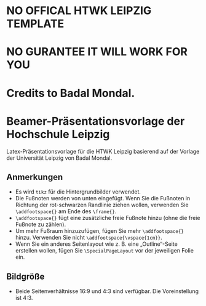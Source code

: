 # NO OFFICAL HTWK LEIPZIG TEMPLATE
# NO GURANTEE IT WILL WORK FOR YOU
# Credits to Badal Mondal.

# Beamer-Präsentationsvorlage der Hochschule Leipzig
Latex-Präsentationsvorlage für die HTWK Leipzig basierend auf der Vorlage der Universität Leipzig von Badal Mondal.

## Anmerkungen
* Es wird `tikz` für die Hintergrundbilder verwendet.
* Die Fußnoten werden von unten eingefügt. Wenn Sie die Fußnoten in Richtung der rot-schwarzen Randlinie ziehen wollen, verwenden Sie `\addfootspace{}` am Ende des `\frame{}`.
* `\addfootspace{}` fügt eine zusätzliche freie Fußnote hinzu (ohne die freie Fußnote zu zählen).
* Um mehr Fußraum hinzuzufügen, fügen Sie mehr `\addfootspace{}` hinzu. Verwenden Sie nicht `\addfootspace{\vspace{1cm}}`.
* Wenn Sie ein anderes Seitenlayout wie z. B. eine „Outline“-Seite erstellen wollen, fügen Sie `\SpecialPageLayout` vor der jeweiligen Folie ein.

## Bildgröße
* Beide Seitenverhältnisse 16:9 und 4:3 sind verfügbar. Die Voreinstellung ist 4:3.
